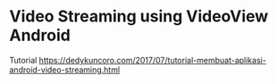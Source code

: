 # Video Streaming using VideoView Android

Tutorial
https://dedykuncoro.com/2017/07/tutorial-membuat-aplikasi-android-video-streaming.html